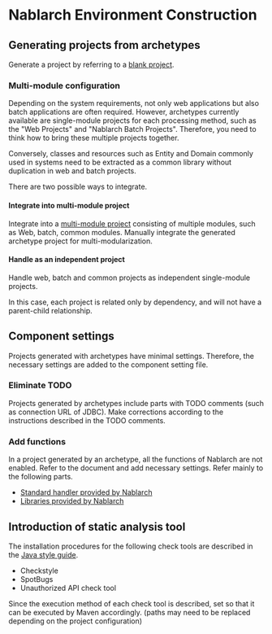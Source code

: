# Nablarch Environment Construction


## Generating projects from archetypes


Generate a project by referring to a [blank project](https://nablarch.github.io/docs/LATEST/doc/en/application_framework/application_framework/blank_project/index.html).



### Multi-module configuration

Depending on the system requirements, not only web applications but also batch applications are often required.
However, archetypes currently available are single-module projects for each processing method, such as the "Web Projects" and "Nablarch Batch Projects".
Therefore, you need to think how to bring these multiple projects together.

Conversely, classes and resources such as Entity and Domain commonly used in systems need to be extracted as a common library without duplication in web and batch projects.

There are two possible ways to integrate.

#### Integrate into multi-module project

Integrate into a [multi-module project](https://maven.apache.org/guides/mini/guide-multiple-modules.html) consisting of multiple modules, such as Web, batch, common modules. 
Manually integrate the generated archetype project for multi-modularization.


#### Handle as an independent project

Handle web, batch and common projects as independent single-module projects.

In this case, each project is related only by dependency, and will not have a parent-child relationship.



## Component settings

Projects generated with archetypes have minimal settings.
Therefore, the necessary settings are added to the component setting file.

### Eliminate TODO

Projects generated by archetypes include parts with TODO comments (such as connection URL of JDBC). 
Make corrections according to the instructions described in the TODO comments.

### Add functions

In a project generated by an archetype, all the functions of Nablarch are not enabled. 
Refer to the document and add necessary settings.
Refer mainly to the following parts.

- [Standard handler provided by Nablarch](https://nablarch.github.io/docs/LATEST/doc/en/application_framework/application_framework/handlers/index.html)
- [Libraries provided by Nablarch](https://nablarch.github.io/docs/LATEST/doc/en/application_framework/application_framework/libraries/index.html)


## Introduction of static analysis tool

The installation procedures for the following check tools are described in the [Java style guide](https://github.com/nablarch-development-standards/nablarch-style-guide/tree/master/en/java).

- Checkstyle
- SpotBugs
- Unauthorized API check tool

Since the execution method of each check tool is described, set so that it can be executed by Maven accordingly. 
 (paths may need to be replaced depending on the project configuration)


